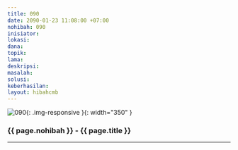 ```yaml
---
title: 090
date: 2090-01-23 11:08:00 +07:00
nohibah: 090
inisiator: 
lokasi: 
dana: 
topik: 
lama: 
deskripsi: 
masalah: 
solusi: 
keberhasilan: 
layout: hibahcmb
---
```


![090](/static/img/hibahcmb/090.png){: .img-responsive }{: width="350" }

### {{ page.nohibah }} - {{ page.title }}

---
